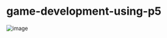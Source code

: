 # game-development-using-p5

![image](https://github.com/mandeep168/game-development-using-p5/assets/64517334/0ab78285-957d-4eb0-9838-dc6193723aa1)
